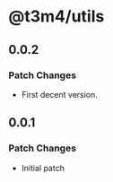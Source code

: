 # @t3m4/utils

## 0.0.2

### Patch Changes

- First decent version.

## 0.0.1

### Patch Changes

- Initial patch
